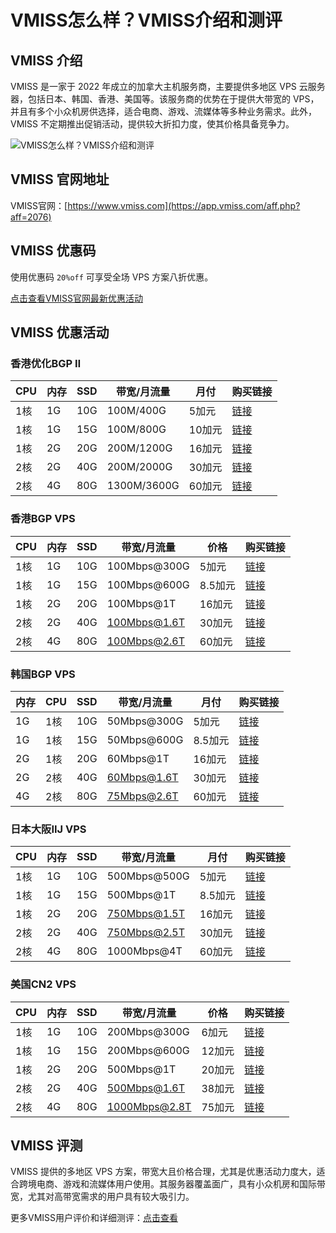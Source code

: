 # VMISS怎么样？VMISS介绍和测评

## VMISS 介绍
VMISS 是一家于 2022 年成立的加拿大主机服务商，主要提供多地区 VPS 云服务器，包括日本、韩国、香港、美国等。该服务商的优势在于提供大带宽的 VPS，并且有多个小众机房供选择，适合电商、游戏、流媒体等多种业务需求。此外，VMISS 不定期推出促销活动，提供较大折扣力度，使其价格具备竞争力。

![VMISS怎么样？VMISS介绍和测评](https://github.com/user-attachments/assets/fc89efec-2d89-4680-bfd6-cfbd77819923)

## VMISS 官网地址
VMISS官网：[https://www.vmiss.com](https://app.vmiss.com/aff.php?aff=2076)

## VMISS 优惠码
使用优惠码 `20%off` 可享受全场 VPS 方案八折优惠。  

[点击查看VMISS官网最新优惠活动](https://app.vmiss.com/aff.php?aff=2076)

## VMISS 优惠活动

### 香港优化BGP Ⅱ

| CPU  | 内存 | SSD  | 带宽/月流量 | 月付   | 购买链接 |
| ---- | ---- | ---- | ----------- | ------ | -------- |
| 1核  | 1G   | 10G  | 100M/400G   | 5加元  | [链接](https://app.vmiss.com/aff.php?aff=2076&pid=83) |
| 1核  | 1G   | 15G  | 100M/800G   | 10加元 | [链接](https://app.vmiss.com/aff.php?aff=2076&pid=84) |
| 1核  | 2G   | 20G  | 200M/1200G  | 16加元 | [链接](https://app.vmiss.com/aff.php?aff=2076&pid=85) |
| 2核  | 2G   | 40G  | 200M/2000G  | 30加元 | [链接](https://app.vmiss.com/aff.php?aff=2076&pid=86) |
| 2核  | 4G   | 80G  | 1300M/3600G | 60加元 | [链接](https://app.vmiss.com/aff.php?aff=2076&pid=87) |

### 香港BGP VPS

| CPU  | 内存 | SSD  | 带宽/月流量 | 价格   | 购买链接 |
| ---- | ---- | ---- | ----------- | ------ | -------- |
| 1核  | 1G   | 10G  | 100Mbps@300G | 5加元  | [链接](https://app.vmiss.com/aff.php?aff=2076&pid=50) |
| 1核  | 1G   | 15G  | 100Mbps@600G | 8.5加元 | [链接](https://app.vmiss.com/aff.php?aff=2076&pid=53) |
| 1核  | 2G   | 20G  | 100Mbps@1T   | 16加元 | [链接](https://app.vmiss.com/aff.php?aff=2076&pid=54) |
| 2核  | 2G   | 40G  | 100Mbps@1.6T | 30加元 | [链接](https://app.vmiss.com/aff.php?aff=2076&pid=55) |
| 2核  | 4G   | 80G  | 100Mbps@2.6T | 60加元 | [链接](https://app.vmiss.com/aff.php?aff=2076&pid=56) |

### 韩国BGP VPS

| 内存 | CPU  | SSD  | 带宽/月流量  | 月付   | 购买链接 |
| ---- | ---- | ---- | ------------ | ------ | -------- |
| 1G   | 1核  | 10G  | 50Mbps@300G  | 5加元  | [链接](https://app.vmiss.com/aff.php?aff=2076&pid=62) |
| 1G   | 1核  | 15G  | 50Mbps@600G  | 8.5加元| [链接](https://app.vmiss.com/aff.php?aff=2076&pid=63) |
| 2G   | 1核  | 20G  | 60Mbps@1T    | 16加元 | [链接](https://app.vmiss.com/aff.php?aff=2076&pid=64) |
| 2G   | 2核  | 40G  | 60Mbps@1.6T  | 30加元 | [链接](https://app.vmiss.com/aff.php?aff=2076&pid=65) |
| 4G   | 2核  | 80G  | 75Mbps@2.6T  | 60加元 | [链接](https://app.vmiss.com/aff.php?aff=2076&pid=66) |

### 日本大阪IIJ VPS

| CPU  | 内存 | SSD  | 带宽/月流量 | 月付   | 购买链接 |
| ---- | ---- | ---- | ----------- | ------ | -------- |
| 1核  | 1G   | 10G  | 500Mbps@500G| 5加元  | [链接](https://app.vmiss.com/aff.php?aff=2076&pid=25) |
| 1核  | 1G   | 15G  | 500Mbps@1T  | 8.5加元| [链接](https://app.vmiss.com/aff.php?aff=2076&pid=26) |
| 1核  | 2G   | 20G  | 750Mbps@1.5T| 16加元 | [链接](https://app.vmiss.com/aff.php?aff=2076&pid=27) |
| 2核  | 2G   | 40G  | 750Mbps@2.5T| 30加元 | [链接](https://app.vmiss.com/aff.php?aff=2076&pid=28) |
| 2核  | 4G   | 80G  | 1000Mbps@4T | 60加元 | [链接](https://app.vmiss.com/aff.php?aff=2076&pid=29) |

### 美国CN2 VPS

| CPU  | 内存 | SSD  | 带宽/月流量   | 价格  | 购买链接 |
| ---- | ---- | ---- | ------------- | ----- | -------- |
| 1核  | 1G   | 10G  | 200Mbps@300G  | 6加元 | [链接](https://app.vmiss.com/aff.php?aff=2076&pid=7) |
| 1核  | 1G   | 15G  | 200Mbps@600G  | 12加元| [链接](https://app.vmiss.com/aff.php?aff=2076&pid=8) |
| 1核  | 2G   | 20G  | 500Mbps@1T    | 20加元| [链接](https://app.vmiss.com/aff.php?aff=2076&pid=9) |
| 2核  | 2G   | 40G  | 500Mbps@1.6T  | 38加元| [链接](https://app.vmiss.com/aff.php?aff=2076&pid=10) |
| 2核  | 4G   | 80G  | 1000Mbps@2.8T | 75加元| [链接](https://app.vmiss.com/aff.php?aff=2076&pid=11) |

## VMISS 评测
VMISS 提供的多地区 VPS 方案，带宽大且价格合理，尤其是优惠活动力度大，适合跨境电商、游戏和流媒体用户使用。其服务器覆盖面广，具有小众机房和国际带宽，尤其对高带宽需求的用户具有较大吸引力。

更多VMISS用户评价和详细测评：[点击查看](https://app.vmiss.com/aff.php?aff=2076)
